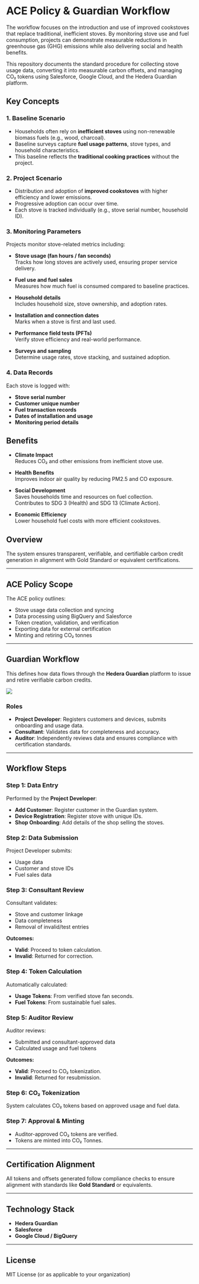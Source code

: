 # ACE Policy & Guardian Workflow

The workflow focuses on the introduction and use of improved cookstoves that replace traditional, inefficient stoves. By monitoring stove use and fuel consumption, projects can demonstrate measurable reductions in greenhouse gas (GHG) emissions while also delivering social and health benefits.

This repository documents the standard procedure for collecting stove usage data, converting it into measurable carbon offsets, and managing CO₂ tokens using Salesforce, Google Cloud, and the Hedera Guardian platform.

## Key Concepts

### 1. Baseline Scenario
- Households often rely on **inefficient stoves** using non-renewable biomass fuels (e.g., wood, charcoal).
- Baseline surveys capture **fuel usage patterns**, stove types, and household characteristics.
- This baseline reflects the **traditional cooking practices** without the project.

### 2. Project Scenario
- Distribution and adoption of **improved cookstoves** with higher efficiency and lower emissions.
- Progressive adoption can occur over time.
- Each stove is tracked individually (e.g., stove serial number, household ID).

### 3. Monitoring Parameters
Projects monitor stove-related metrics including:

- **Stove usage (fan hours / fan seconds)**  
  Tracks how long stoves are actively used, ensuring proper service delivery.

- **Fuel use and fuel sales**  
  Measures how much fuel is consumed compared to baseline practices.

- **Household details**  
  Includes household size, stove ownership, and adoption rates.

- **Installation and connection dates**  
  Marks when a stove is first and last used.

- **Performance field tests (PFTs)**  
  Verify stove efficiency and real-world performance.

- **Surveys and sampling**  
  Determine usage rates, stove stacking, and sustained adoption.

### 4. Data Records
Each stove is logged with:
- **Stove serial number**  
- **Customer unique number**  
- **Fuel transaction records**  
- **Dates of installation and usage**  
- **Monitoring period details**  



## Benefits

- **Climate Impact**  
  Reduces CO₂ and other emissions from inefficient stove use.

- **Health Benefits**  
  Improves indoor air quality by reducing PM2.5 and CO exposure.

- **Social Development**  
  Saves households time and resources on fuel collection.  
  Contributes to SDG 3 (Health) and SDG 13 (Climate Action).

- **Economic Efficiency**  
  Lower household fuel costs with more efficient cookstoves.




## Overview

The system ensures transparent, verifiable, and certifiable carbon credit generation in alignment with Gold Standard or equivalent certifications.

---

## ACE Policy Scope

The ACE policy outlines:

- Stove usage data collection and syncing
- Data processing using BigQuery and Salesforce
- Token creation, validation, and verification
- Exporting data for external certification
- Minting and retiring CO₂ tonnes

---

## Guardian Workflow

This defines how data flows through the **Hedera Guardian** platform to issue and retire verifiable carbon credits.

![][workflow]

### Roles

- **Project Developer**: Registers customers and devices, submits onboarding and usage data.
- **Consultant**: Validates data for completeness and accuracy.
- **Auditor**: Independently reviews data and ensures compliance with certification standards.

---

## Workflow Steps

### Step 1: Data Entry

Performed by the **Project Developer**:

- **Add Customer**: Register customer in the Guardian system.
- **Device Registration**: Register stove with unique IDs.
- **Shop Onboarding**: Add details of the shop selling the stoves.

### Step 2: Data Submission

Project Developer submits:

- Usage data
- Customer and stove IDs
- Fuel sales data

### Step 3: Consultant Review

Consultant validates:

- Stove and customer linkage
- Data completeness
- Removal of invalid/test entries

**Outcomes:**

- **Valid**: Proceed to token calculation.
- **Invalid**: Returned for correction.

### Step 4: Token Calculation

Automatically calculated:

- **Usage Tokens**: From verified stove fan seconds.
- **Fuel Tokens**: From sustainable fuel sales.

### Step 5: Auditor Review

Auditor reviews:

- Submitted and consultant-approved data
- Calculated usage and fuel tokens

**Outcomes:**

- **Valid**: Proceed to CO₂ tokenization.
- **Invalid**: Returned for resubmission.

### Step 6: CO₂ Tokenization

System calculates CO₂ tokens based on approved usage and fuel data.

### Step 7: Approval & Minting

- Auditor-approved CO₂ tokens are verified.
- Tokens are minted into CO₂ Tonnes.

---

## Certification Alignment

All tokens and offsets generated follow compliance checks to ensure alignment with standards like **Gold Standard** or equivalents.

---

## Technology Stack

- **Hedera Guardian**
- **Salesforce**
- **Google Cloud / BigQuery**

---

## License

MIT License (or as applicable to your organization)


[workflow]: <assets/images/workflow.png>
